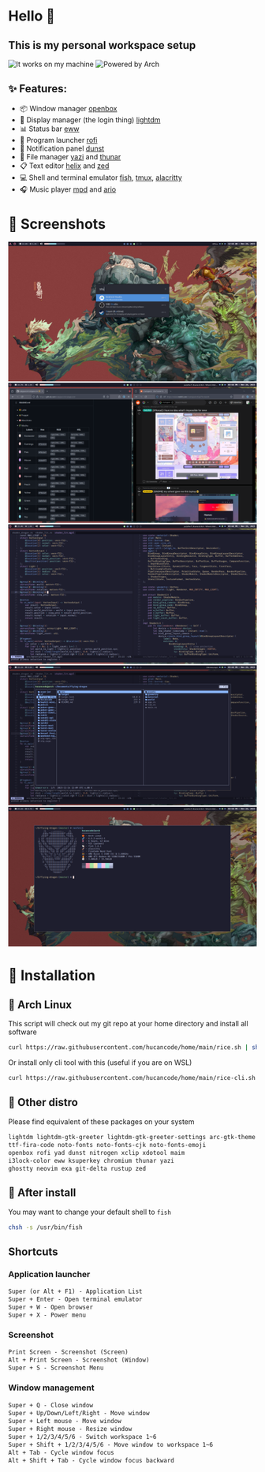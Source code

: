 # Hello 👋 

## This is my personal workspace setup

![It works on my machine](https://shields.io/badge/works_on-my_machine-black?style=for-the-badge&logo=gnome-terminal&logoColor=F0F0F0) 
![Powered by Arch](https://shields.io/badge/powered_by-arch-skyblue?style=for-the-badge&logo=arch-linux&logoColor=F0F0F0)

## ✨ Features:

- 📦 Window manager [openbox](https://wiki.archlinux.org/title/openbox)
- 🔑 Display manager (the login thing) [lightdm](https://wiki.archlinux.org/title/lightdm)
- 📊 Status bar [eww](https://github.com/elkowar/eww)
- 🚀 Program launcher [rofi](https://wiki.archlinux.org/title/rofi)
- 🔔 Notification panel [dunst](https://wiki.archlinux.org/title/dunst)
- 📂 File manager [yazi](https://yazi-rs.github.io/) and [thunar](https://docs.xfce.org/xfce/thunar/start)
- 📋 Text editor [helix](https://helix-editor.com/) and [zed](https://zed.dev/)
- 💻 Shell and terminal emulator [fish](https://wiki.archlinux.org/title/fish), [tmux](https://github.com/tmux/tmux), [alacritty](https://ghostty.org/)
- 🎧 Music player [mpd](https://wiki.archlinux.org/title/Music_Player_Daemon) and [ario](https://ario-player.sourceforge.net/)

# 👀 Screenshots

![](Pictures/Screenshots/1.png)
![](Pictures/Screenshots/2.png)
![](Pictures/Screenshots/3.png)
![](Pictures/Screenshots/4.png)
![](Pictures/Screenshots/5.png)

# 🚀 Installation

## 🐌 Arch Linux

This script will check out my git repo at your home directory and install all software
```bash
curl https://raw.githubusercontent.com/hucancode/home/main/rice.sh | sh
```
Or install only cli tool with this (useful if you are on WSL)
```bash
curl https://raw.githubusercontent.com/hucancode/home/main/rice-cli.sh | sh
```

## 🐌 Other distro

Please find equivalent of these packages on your system
```
lightdm lightdm-gtk-greeter lightdm-gtk-greeter-settings arc-gtk-theme
ttf-fira-code noto-fonts noto-fonts-cjk noto-fonts-emoji
openbox rofi yad dunst nitrogen xclip xdotool maim
i3lock-color eww ksuperkey chromium thunar yazi
ghostty neovim exa git-delta rustup zed
```

## 🐚 After install

You may want to change your default shell to `fish`
```bash
chsh -s /usr/bin/fish
```

## Shortcuts
### Application launcher
```
Super (or Alt + F1) - Application List
Super + Enter - Open terminal emulator
Super + W - Open browser
Super + X - Power menu
```
### Screenshot
```
Print Screen - Screenshot (Screen)
Alt + Print Screen - Screenshot (Window)
Super + S - Screenshot Menu
```
### Window management
```
Super + Q - Close window
Super + Up/Down/Left/Right - Move window
Super + Left mouse - Move window
Super + Right mouse - Resize window
Super + 1/2/3/4/5/6 - Switch workspace 1~6
Super + Shift + 1/2/3/4/5/6 - Move window to workspace 1~6
Alt + Tab - Cycle window focus
Alt + Shift + Tab - Cycle window focus backward
```
